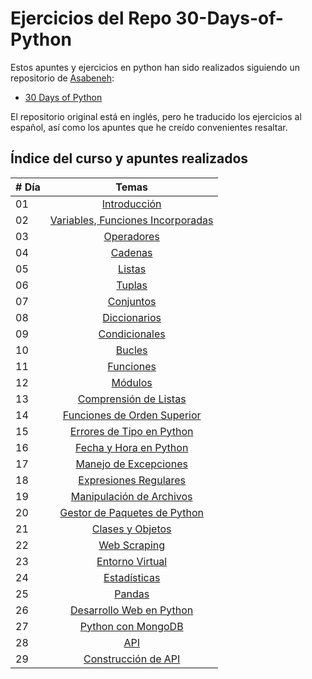 # Ejercicios del Repo 30-Days-of-Python

Estos apuntes y ejercicios en python han sido realizados siguiendo un repositorio de [Asabeneh](https://github.com/Asabeneh):
- [30 Days of Python](https://github.com/Asabeneh/30-Days-Of-Python)

El repositorio original está en inglés, pero he traducido los ejercicios al español, así como los apuntes que he creído convenientes resaltar.

## Índice del curso y apuntes realizados

| # Día |                                        Temas                                         |
| ----- | :----------------------------------------------------------------------------------: |
| 01    |                     [Introducción](./01_Introducción/README.md)                      |
| 02    | [Variables, Funciones Incorporadas](./02_Variables_funciones_incorporadas/README.md) |
| 03    |                       [Operadores](./03_Operadores/README.md)                        |
| 04    |                          [Cadenas](./04_Cadenas/README.md)                           |
| 05    |                           [Listas](./05_Listas/README.md)                            |
| 06    |                           [Tuplas](./06_Tuplas/README.md)                            |
| 07    |                        [Conjuntos](./07_Conjuntos/README.md)                         |
| 08    |                     [Diccionarios](./08_Diccionarios/README.md)                      |
| 09    |                    [Condicionales](./09_Condicionales/README.md)                     |
| 10    |                           [Bucles](./10_Bucles/README.md)                            |
| 11    |                        [Funciones](./11_Funciones/README.md)                         |
| 12    |                          [Módulos](./12_Módulos/README.md)                           |
| 13    |            [Comprensión de Listas](./13_Comprensión_de_listas/README.md)             |
| 14    |      [Funciones de Orden Superior](./14_Funciones_de_orden_superior/README.md)       |
| 15    |        [Errores de Tipo en Python](./15_Errores_de_tipo_en_python/README.md)         |
| 16    |           [Fecha y Hora en Python](./16_Fecha_y_hora_en_python/README.md)            |
| 17    |            [Manejo de Excepciones](./17_Manejo_de_excepciones/README.md)             |
| 18    |            [Expresiones Regulares](./18_Expresiones_regulares/README.md)             |
| 19    |         [Manipulación de Archivos](./19_Manipulación_de_archivos/README.md)          |
| 20    |     [Gestor de Paquetes de Python](./20_Gestor_de_paquetes_de_Python/README.md)      |
| 21    |                 [Clases y Objetos](./21_Clases_y_objetos/README.md)                  |
| 22    |                     [Web Scraping](./22_Web_scraping/README.md)                      |
| 23    |                  [Entorno Virtual](./23_Entorno_virtual/README.md)                   |
| 24    |                     [Estadísticas](./24_Estadísticas/README.md)                      |
| 25    |                           [Pandas](./25_Pandas/README.md)                            |
| 26    |         [Desarrollo Web en Python](./26_Desarrollo_web_en_Python/README.md)          |
| 27    |               [Python con MongoDB](./27_Python_con_MongoDB/README.md)                |
| 28    |                              [API](./28_API/README.md)                               |
| 29    |              [Construcción de API](./29_Construcción_de_API/README.md)               |
